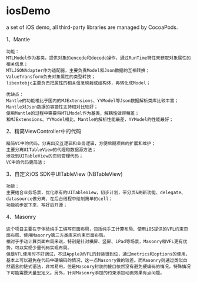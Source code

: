 # iosDemo
a set of iOS demo, all third-party libraries are managed by CocoaPods.

1、Mantle

	功能：
	MTLModel作为基类，提供对象的encode和decode操作，通过RunTime特性来获取对象属性的相关信息；
	MTLJSONAdapter作为适配器，主要负责Model和Json数据的互相转换；
	ValueTransform负责对象属性的类型转换；
	libextobjc主要负责把属性的相关信息映射成结构体，再转化成Model；
	
	优缺点：
	Mantle的功能相比于国内的MJExtensions、YYModel等Json数据解析类库比较丰富；
	Mantle对Json数据的容错性支持相对比较好；
	使用Mantle的过程中需要将MTLModel作为基类，解耦性做得稍差；
	和MJExtensions、YYModel相比，Mantle的解析性能最差，YYModel的性能最好；

2、精简ViewController中的代码
	
	精简VC中的代码，分离出交互逻辑和业务逻辑，方便后期项目的扩展和维护；
	主要分离UITableView的代理和数据源方法；
	涉及到UITableView的页码管理代码；
	VC中的代码更简洁；

3、自定义iOS SDK中UITableView (NBTableView)
	
	功能：
	主要结合业务场景，优化原有的UITableView，初步计划，带分页&刷新功能、delegate、datasource做分离、在后台线程中绘制简单的cell；
	功能初步定下来，写好后开源；

4、Masonry
	
	这个项目主要在于体验纯手工编写页面布局，包括纯手工计算布局、使用iOS提供的VFL约束页面布局、使用Masonry第三方类库来约束页面布局。
	相对于手动计算页面布局来说，特别是针对横屏、竖屏、iPad等场景，Masonry和VFL更有优势，可以实现少量代码实现布局。
	但是VFL使用时不好调试，不过Apple对VFL的封装很到位，通过metrics和options的使用，基本上可以避免在代码中硬编码的情况，这一点Masonry做的较差。而Masonry则通过类似自然语言的链式语法，非常易用，但是Masonry封装的接口依然没有避免硬编码的情况，特殊情况下可能需要大量宏定义。另外，针对Masonry添加的约束添加动画效果有点问题。

